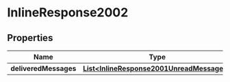 
# InlineResponse2002

## Properties
Name | Type | Description | Notes
------------ | ------------- | ------------- | -------------
**deliveredMessages** | [**List&lt;InlineResponse2001UnreadMessages&gt;**](InlineResponse2001UnreadMessages.md) |  |  [optional]



